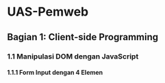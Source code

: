 # UAS-Pemweb

## Bagian 1: Client-side Programming

### 1.1 Manipulasi DOM dengan JavaScript

#### 1.1.1 Form Input dengan 4 Elemen
